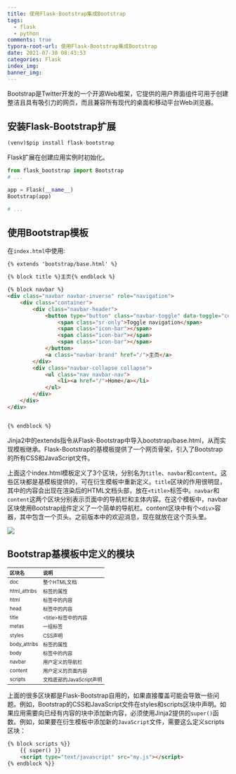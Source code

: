 ```yaml
---
title: 使用Flask-Bootstrap集成Bootstrap
tags:
  - flask
  - python
comments: true
typora-root-url: 使用Flask-Bootstrap集成Bootstrap
date: 2021-07-30 08:43:53
categories: Flask
index_img:
banner_img:
---
```


Bootstrap是Twitter开发的一个开源Web框架，它提供的用户界面组件可用于创建整洁且具有吸引力的网页，而且兼容所有现代的桌面和移动平台Web浏览器。

## 安装Flask-Bootstrap扩展

```python
(venv)$pip install flask-bootstrap
```

Flask扩展在创建应用实例时初始化。

```python
from flask_bootstrap import Bootstrap
# ...

app = Flask(__name__)
Bootstrap(app)

# ...
```

## 使用Bootstrap模板

在`index.html`中使用:

```HTML
{% extends 'bootstrap/base.html' %}

{% block title %}主页{% endblock %}

{% block navbar %}
<div class="navbar navbar-inverse" role="navigation">
    <div class="container">
        <div class="navbar-header">
            <button type="button" class="navbar-toggle" data-toggle="collapse" data-target=".navbar-collapse">
                <span class="sr-only">Toggle navigation</span>
                <span class="icon-bar"></span>
                <span class="icon-bar"></span>
                <span class="icon-bar"></span>
            </button>
            <a class="navbar-brand" href="/">主页</a>
        </div>
        <div class="navbar-collapse collapse">
            <ul class="nav navbar-nav">
                <li><a href="/">Home</a></li>
            </ul>
        </div>
    </div>
</div>


{% endblock %}
```

Jinja2中的extends指令从Flask-Bootstrap中导入bootstrap/base.html，从而实现模板继承。Flask-Bootstrap的基模板提供了一个网页骨架，引入了Bootstrap的所有CSS和JavaScript文件。

上面这个index.html模板定义了3个区块，分别名为`title`、`navbar`和`content`。这些区块都是基模板提供的，可在衍生模板中重新定义。`title`区块的作用很明显，其中的内容会出现在渲染后的HTML文档头部，放在`<title>`标签中。`navbar`和`content`这两个区块分别表示页面中的导航栏和主体内容。在这个模板中，navbar区块使用Bootstrap组件定义了一个简单的导航栏。content区块中有个`<div>`容器，其中包含一个页头。之前版本中的欢迎消息，现在就放在这个页头里。

![](image-20210730110812043.png)

## Bootstrap基模板中定义的模块

| 区块名 | 说明 |
| :--- | :---- |
| doc  | 整个HTML文档 |
| html_attribs | <html>标签的属性 |
| html  | <html>标签中的内容 |
| head  | <head>标签中的内容 |
| title | \<title\>标签中的内容 |
| metas  | 一组<meta>标签 |
| styles | CSS声明  |
| body_attribs | <body>标签的属性 |
| body  | <body>标签中的内容  |
| navbar  | 用户定义的导航栏 |
| content | 用户定义的页面内容 |
| scripts | 文档底部的JavaScript声明 |

上面的很多区块都是Flask-Bootstrap自用的，如果直接覆盖可能会导致一些问题。例如，Bootstrap的CSS和JavaScript文件在styles和scripts区块中声明。如果应用需要向已经有内容的块中添加新内容，必须使用Jinja2提供的`super()`函数。例如，如果要在衍生模板中添加新的`JavaScript`文件，需要这么定义scripts区块：

```HTML
{% block scripts %}}
    {{ super() }}
    <script type="text/javascript" src="my.js"></script>
{% endblock %}}
```


[//]:#(设置表格整体居中显示)
<style>
    table
    {
        margin: auto;
        font-size: 80%;
    }
</style> 


